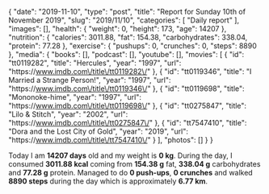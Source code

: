 {
    "date": "2019-11-10",
    "type": "post",
    "title": "Report for Sunday 10th of November 2019",
    "slug": "2019\/11\/10",
    "categories": [
        "Daily report"
    ],
    "images": [],
    "health": {
        "weight": 0,
        "height": 173,
        "age": 14207
    },
    "nutrition": {
        "calories": 3011.88,
        "fat": 154.38,
        "carbohydrates": 338.04,
        "protein": 77.28
    },
    "exercise": {
        "pushups": 0,
        "crunches": 0,
        "steps": 8890
    },
    "media": {
        "books": [],
        "podcast": [],
        "youtube": [],
        "movies": [
            {
                "id": "tt0119282",
                "title": "Hercules",
                "year": "1997",
                "url": "https:\/\/www.imdb.com\/title\/tt0119282\/"
            },
            {
                "id": "tt0119346",
                "title": "I Married a Strange Person!",
                "year": "1997",
                "url": "https:\/\/www.imdb.com\/title\/tt0119346\/"
            },
            {
                "id": "tt0119698",
                "title": "Mononoke-hime",
                "year": "1997",
                "url": "https:\/\/www.imdb.com\/title\/tt0119698\/"
            },
            {
                "id": "tt0275847",
                "title": "Lilo & Stitch",
                "year": "2002",
                "url": "https:\/\/www.imdb.com\/title\/tt0275847\/"
            },
            {
                "id": "tt7547410",
                "title": "Dora and the Lost City of Gold",
                "year": "2019",
                "url": "https:\/\/www.imdb.com\/title\/tt7547410\/"
            }
        ],
        "photos": []
    }
}

Today I am <strong>14207 days</strong> old and my weight is <strong>0 kg</strong>. During the day, I consumed <strong>3011.88 kcal</strong> coming from <strong>154.38 g</strong> fat, <strong>338.04 g</strong> carbohydrates and <strong>77.28 g</strong> protein. Managed to do <strong>0 push-ups</strong>, <strong>0 crunches</strong> and walked <strong>8890 steps</strong> during the day which is approximately <strong>6.77 km</strong>.